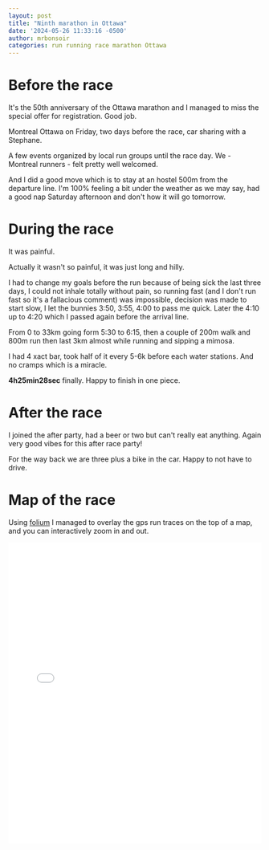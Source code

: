 ```yaml
---
layout: post
title: "Ninth marathon in Ottawa"
date: '2024-05-26 11:33:16 -0500'
author: mrbonsoir
categories: run running race marathon Ottawa
---
```


# Before the race

It's the 50th anniversary of the Ottawa marathon and I managed to miss the special offer for registration. Good job.

Montreal Ottawa on Friday, two days before the race, car sharing with a Stephane.

A few events organized by local run groups until the race day. We - Montreal runners - felt pretty well welcomed.

And I did a good move which is to stay at an hostel 500m from the departure line.  I'm 100% feeling a bit under the weather as we may say, had a good nap Saturday afternoon and don't how it will go tomorrow.

# During the race

It was painful.

Actually it wasn't so painful, it was just long and hilly.

I had to change my goals before the run because of being sick the last three days, I could not inhale totally without pain, so running fast (and I don't run fast so it's a fallacious comment) was impossible, decision was made to start slow, I let the bunnies 3:50, 3:55, 4:00 to pass me quick. Later the 4:10 up to 4:20 which I passed again before the arrival line.

From 0 to 33km going form 5:30 to 6:15, then a couple of 200m walk and 800m run then last 3km almost while running and sipping a mimosa.

I had 4 xact bar, took half of it every 5-6k before each water stations. And no cramps which is a miracle.

**4h25min28sec** finally. Happy to finish in one piece.

# After the race

I joined the after party, had a beer or two but can't really eat anything. Again very good vibes for this after race party!

For the way back we are three plus a bike in the car. Happy to not have to drive.

# Map of the race

Using [folium][folium-link] I managed to overlay the gps run traces on the top of a map, and you can interactively zoom in and out.
<iframe src='/data/mapOttawa.html' height="600px" width="100%" style="border:none;"></iframe>

[folium-link]:[https://python-visualization.github.io/folium/latest/]
[runk-link]:https://www.runkseries.com/
[harricana-link]: https://ultratrailharricana.com/